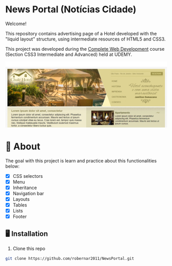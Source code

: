 # News Portal (Notícias Cidade)

Welcome! 

This repository contains advertising page of a Hotel developed with the "liquid layout" structure, using intermediate resources of HTML5 and CSS3.

This project was developed during the [Complete Web Development](https://www.udemy.com/course/web-completo/) course (Section CSS3 Intermediate and Advanced) held at UDEMY.

![Prototype](./imagens/HomePageChaleHotel.jpg)

# 🧠 About

The goal with this project is learn and practice about this functionalities below:

- [x] CSS selectors
- [x] Menu
- [x] Inheritance
- [x] Navigation bar
- [x] Layouts
- [x] Tables
- [x] Lists
- [x] Footer

## 🖥️ Installation

1. Clone this repo
```bash
git clone https://github.com/robernar2011/NewsPortal.git
```
